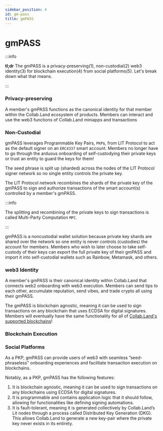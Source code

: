 ```yaml
---
sidebar_position: 4
id: gm-pass
title: gmPASS
---
```


# gmPASS

:::info

**tl;dr** The gmPASS is a privacy-preserving(1), non-custodial(2) web3 identity(3) for blockchain execution(4) from social platforms(5). Let's break down what that means.

:::

### Privacy-preserving

A member's gmPASS functions as the canonical identity for that member within the Collab.Land ecosystem of products. Members can interact and use the web3 functions of Collab.Land miniapps and transactions

### Non-Custodial

gmPASS leverages Programmable Key Pairs, `PKP`s, from LIT Protocol to act as the default signer on an `ERC4337` smart account. Members no longer have to go through the arduous onboarding of self-custodying their private keys or trust an entity to guard the keys for them!

The seed phrase is split up (sharded) across the nodes of the LIT Protocol signer network so no single entity controls the private key.

The LIT Protocol network recombines the shards of the private key of the gmPASS to sign and authorize transactions of the smart account(s) controlled by a member's gmPASS.

:::info

The splitting and recombining of the private keys to sign transactions is called Multi-Party Computation `MPC`.

:::

gmPASS is a noncustodial wallet solution because private key shards are shared over the network so one entity is never controls (custodies) the account for members. Members who wish to later choose to take self-custody of their keys can export the full private key of their gmPASS and import it into self-custodial wallets such as Rainbow, Metamask, and others.

### web3 Identity

A member's gmPASS is their canonical identity within Collab.Land that connects web2 onboarding with web3 execution. Members can send tips to each other, accumulate reputation, send vibes, and trade crypto all using their gmPASS.

The gmPASS is blockchain agnostic, meaning it can be used to sign transactions on any blockchain that uses ECDSA for digital signatures. Members will eventually have the same functionality for all of [Collab.Land's supported blockchains](/help-docs/key-features/token-gate-communities#supported-blockchains--tokens)!

### Blockchain Execution



### Social Platforms


As a PKP, gmPASS can provide users of web3 with seamless ”seed-phraseless" onboarding experiences and facilitate transaction execution on blockchains.

Notably, as a PKP, gmPASS has the following features:
1. It is blockchain agnostic, meaning it can be used to sign transactions on any blockchains using ECDSA for digital signatures.
2. It is programmable and contains application logic that it should follow, allowing for functionalities like defining signing automations.
3. It is fault-tolerant, meaning it is generated collectively by Collab.Land’s Lit nodes through a process called Distributed Key Generation (DKG). This allows Collab.Land to generate a new key-pair where the private key never exists in its entirety.
